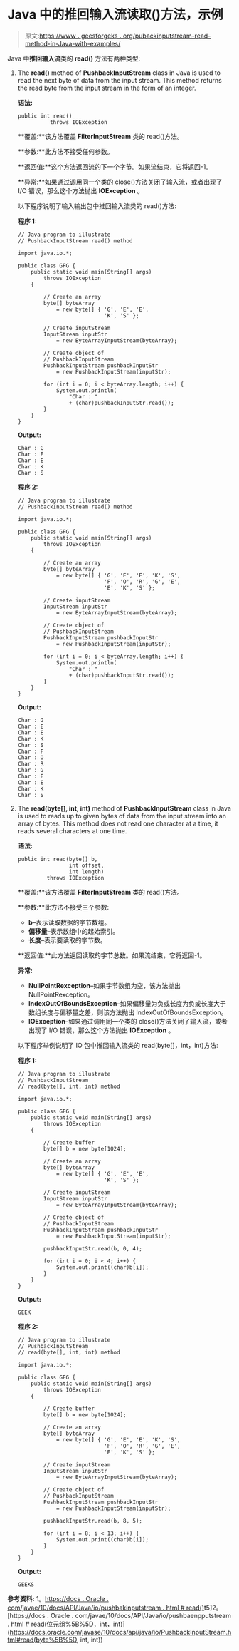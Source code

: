 # Java 中的推回输入流读取()方法，示例

> 原文:[https://www . geesforgeks . org/pubackinputstream-read-method-in-Java-with-examples/](https://www.geeksforgeeks.org/pushbackinputstream-read-method-in-java-with-examples/)

Java 中**推回输入流**类的 **read()** 方法有两种类型:

1.  The **read()** method of **PushbackInputStream** class in Java is used to read the next byte of data from the input stream. This method returns the read byte from the input stream in the form of an integer.

    **语法:**

    ```
    public int read()
              throws IOException

    ```

    **覆盖:**该方法覆盖 **FilterInputStream** 类的 read()方法。

    **参数:**此方法不接受任何参数。

    **返回值:**这个方法返回流的下一个字节。如果流结束，它将返回-1。

    **异常:**如果通过调用同一个类的 close()方法关闭了输入流，或者出现了 I/O 错误，那么这个方法抛出 **IOException** 。

    以下程序说明了输入输出包中推回输入流类的 read()方法:

    **程序 1:**

    ```
    // Java program to illustrate
    // PushbackInputStream read() method

    import java.io.*;

    public class GFG {
        public static void main(String[] args)
            throws IOException
        {

            // Create an array
            byte[] byteArray
                = new byte[] { 'G', 'E', 'E',
                               'K', 'S' };

            // Create inputStream
            InputStream inputStr
                = new ByteArrayInputStream(byteArray);

            // Create object of
            // PushbackInputStream
            PushbackInputStream pushbackInputStr
                = new PushbackInputStream(inputStr);

            for (int i = 0; i < byteArray.length; i++) {
                System.out.println(
                    "Char : "
                    + (char)pushbackInputStr.read());
            }
        }
    }
    ```

    **Output:**

    ```
    Char : G
    Char : E
    Char : E
    Char : K
    Char : S

    ```

    **程序 2:**

    ```
    // Java program to illustrate
    // PushbackInputStream read() method

    import java.io.*;

    public class GFG {
        public static void main(String[] args)
            throws IOException
        {

            // Create an array
            byte[] byteArray
                = new byte[] { 'G', 'E', 'E', 'K', 'S',
                               'F', 'O', 'R', 'G', 'E',
                               'E', 'K', 'S' };

            // Create inputStream
            InputStream inputStr
                = new ByteArrayInputStream(byteArray);

            // Create object of
            // PushbackInputStream
            PushbackInputStream pushbackInputStr
                = new PushbackInputStream(inputStr);

            for (int i = 0; i < byteArray.length; i++) {
                System.out.println(
                    "Char : "
                    + (char)pushbackInputStr.read());
            }
        }
    }
    ```

    **Output:**

    ```
    Char : G
    Char : E
    Char : E
    Char : K
    Char : S
    Char : F
    Char : O
    Char : R
    Char : G
    Char : E
    Char : E
    Char : K
    Char : S

    ```

2.  The **read(byte[], int, int)** method of **PushbackInputStream** class in Java is used to reads up to given bytes of data from the input stream into an array of bytes. This method does not read one character at a time, it reads several characters at one time.

    **语法:**

    ```
    public int read(byte[] b,
                    int offset,
                    int length)
             throws IOException

    ```

    **覆盖:**该方法覆盖 **FilterInputStream** 类的 read()方法。

    **参数:**此方法不接受三个参数:

    *   **b**–表示读取数据的字节数组。
    *   **偏移量**–表示数组中的起始索引。
    *   **长度**–表示要读取的字节数。

    **返回值:**此方法返回读取的字节总数。如果流结束，它将返回-1。

    **异常:**

    *   **NullPointRexception**–如果字节数组为空，该方法抛出 NullPointRexception。
    *   **IndexOutOfBoundsException**–如果偏移量为负或长度为负或长度大于数组长度与偏移量之差，则该方法抛出 IndexOutOfBoundsException。
    *   **IOException**–如果通过调用同一个类的 close()方法关闭了输入流，或者出现了 I/O 错误，那么这个方法抛出 **IOException** 。

    以下程序举例说明了 IO 包中推回输入流类的 read(byte[]，int，int)方法:

    **程序 1:**

    ```
    // Java program to illustrate
    // PushbackInputStream
    // read(byte[], int, int) method

    import java.io.*;

    public class GFG {
        public static void main(String[] args)
            throws IOException
        {

            // Create buffer
            byte[] b = new byte[1024];

            // Create an array
            byte[] byteArray
                = new byte[] { 'G', 'E', 'E',
                               'K', 'S' };

            // Create inputStream
            InputStream inputStr
                = new ByteArrayInputStream(byteArray);

            // Create object of
            // PushbackInputStream
            PushbackInputStream pushbackInputStr
                = new PushbackInputStream(inputStr);

            pushbackInputStr.read(b, 0, 4);

            for (int i = 0; i < 4; i++) {
                System.out.print((char)b[i]);
            }
        }
    }
    ```

    **Output:**

    ```
    GEEK

    ```

    **程序 2:**

    ```
    // Java program to illustrate
    // PushbackInputStream
    // read(byte[], int, int) method

    import java.io.*;

    public class GFG {
        public static void main(String[] args)
            throws IOException
        {

            // Create buffer
            byte[] b = new byte[1024];

            // Create an array
            byte[] byteArray
                = new byte[] { 'G', 'E', 'E', 'K', 'S',
                               'F', 'O', 'R', 'G', 'E',
                               'E', 'K', 'S' };

            // Create inputStream
            InputStream inputStr
                = new ByteArrayInputStream(byteArray);

            // Create object of
            // PushbackInputStream
            PushbackInputStream pushbackInputStr
                = new PushbackInputStream(inputStr);

            pushbackInputStr.read(b, 8, 5);

            for (int i = 8; i < 13; i++) {
                System.out.print((char)b[i]);
            }
        }
    }
    ```

    **Output:**

    ```
    GEEKS

    ```

**参考资料:**
1。[https://docs . Oracle . com/javae/10/docs/API/Java/io/pushbakinputstream . html # read()](https://docs.oracle.com/javase/10/docs/api/java/io/PushbackInputStream.html#read())t5]2。[https://docs . Oracle . com/javae/10/docs/API/Java/io/pushbaenpputstream . html # read(位元组%5B%5D，int，int)](https://docs.oracle.com/javase/10/docs/api/java/io/PushbackInputStream.html#read(byte%5B%5D, int, int))